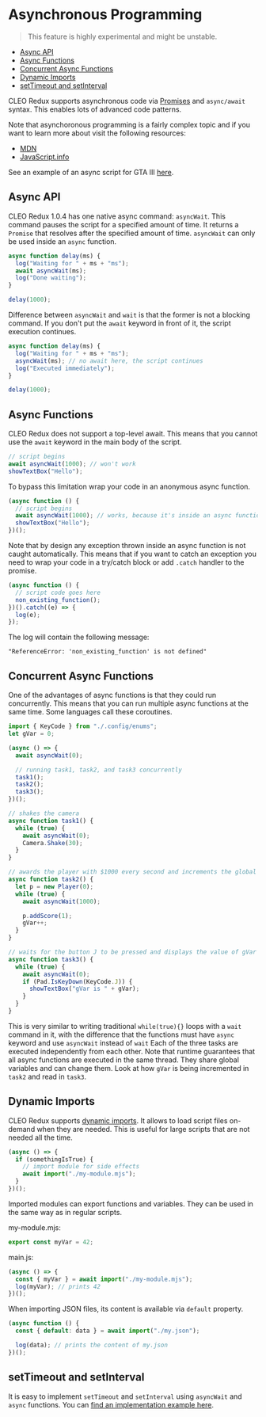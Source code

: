 # Asynchronous Programming

> This feature is highly experimental and might be unstable.

- [Async API](#async-api)
- [Async Functions](#async-functions)
- [Concurrent Async Functions](#concurrent-async-functions)
- [Dynamic Imports](#dynamic-imports)
- [setTimeout and setInterval](#settimeout-and-setinterval)

CLEO Redux supports asynchronous code via [Promises](https://developer.mozilla.org/en-US/docs/Web/JavaScript/Reference/Global_Objects/Promise) and `async/await` syntax. This enables lots of advanced code patterns.

Note that asynchoronous programming is a fairly complex topic and if you want to learn more about visit the following resources:

- [MDN](https://developer.mozilla.org/en-US/docs/Learn/JavaScript/Asynchronous/Introducing)
- [JavaScript.info](https://javascript.info/async)

See an example of an async script for GTA III [here](https://github.com/x87/luigi3_async).

## Async API

CLEO Redux 1.0.4 has one native async command: `asyncWait`. This command pauses the script for a specified amount of time. It returns a `Promise` that resolves after the specified amount of time. `asyncWait` can only be used inside an `async` function.

```js
async function delay(ms) {
  log("Waiting for " + ms + "ms");
  await asyncWait(ms);
  log("Done waiting");
}

delay(1000);
```

Difference between `asyncWait` and `wait` is that the former is not a blocking command. If you don't put the `await` keyword in front of it, the script execution continues.

```js
async function delay(ms) {
  log("Waiting for " + ms + "ms");
  asyncWait(ms); // no await here, the script continues
  log("Executed immediately");
}

delay(1000);
```

## Async Functions

CLEO Redux does not support a top-level await. This means that you cannot use the `await` keyword in the main body of the script.

```js
// script begins
await asyncWait(1000); // won't work
showTextBox("Hello");
```

To bypass this limitation wrap your code in an anonymous async function.

```js
(async function () {
  // script begins
  await asyncWait(1000); // works, because it's inside an async function
  showTextBox("Hello");
})();
```

Note that by design any exception thrown inside an async function is not caught automatically. This means that if you want to catch an exception you need to wrap your code in a try/catch block or add `.catch` handler to the promise.

```js
(async function () {
  // script code goes here
  non_existing_function();
})().catch((e) => {
  log(e);
});
```

The log will contain the following message:

```
"ReferenceError: 'non_existing_function' is not defined"
```

## Concurrent Async Functions

One of the advantages of async functions is that they could run concurrently. This means that you can run multiple async functions at the same time. Some languages call these coroutines.

```js
import { KeyCode } from "./.config/enums";
let gVar = 0;

(async () => {
  await asyncWait(0);

  // running task1, task2, and task3 concurrently
  task1();
  task2();
  task3();
})();

// shakes the camera
async function task1() {
  while (true) {
    await asyncWait(0);
    Camera.Shake(30);
  }
}

// awards the player with $1000 every second and increments the global variable gVar
async function task2() {
  let p = new Player(0);
  while (true) {
    await asyncWait(1000);

    p.addScore(1);
    gVar++;
  }
}

// waits for the button J to be pressed and displays the value of gVar
async function task3() {
  while (true) {
    await asyncWait(0);
    if (Pad.IsKeyDown(KeyCode.J)) {
      showTextBox("gVar is " + gVar);
    }
  }
}
```

This is very similar to writing traditional `while(true){}` loops with a `wait` command in it, with the difference that the functions must have `async` keyword and use `asyncWait` instead of `wait`
Each of the three tasks are executed independently from each other. Note that runtime guarantees that all async functions are executed in the same thread. They share global variables and can change them. Look at how `gVar` is being incremented in `task2` and read in `task3`.

## Dynamic Imports

CLEO Redux supports [dynamic imports](https://developer.mozilla.org/en-US/docs/Web/JavaScript/Reference/Operators/import). It allows to load script files on-demand when they are needed. This is useful for large scripts that are not needed all the time.

```js
(async () => {
  if (somethingIsTrue) {
    // import module for side effects
    await import("./my-module.mjs");
  }
})();
```

Imported modules can export functions and variables. They can be used in the same way as in regular scripts.

my-module.mjs:

```js
export const myVar = 42;
```

main.js:

```js
(async () => {
  const { myVar } = await import("./my-module.mjs");
  log(myVar); // prints 42
})();
```

When importing JSON files, its content is available via `default` property.

```js
(async function () {
  const { default: data } = await import("./my.json");

  log(data); // prints the content of my.json
})();
```

## setTimeout and setInterval

It is easy to implement `setTimeout` and `setInterval` using `asyncWait` and `async` functions. You can [find an implementation example here](https://github.com/cleolibrary/CLEO-Redux/blob/master/examples/setTimeout%2C%20setInterval.js).
